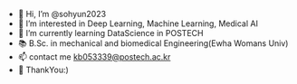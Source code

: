 - 👋 Hi, I’m @sohyun2023
- 👀 I’m interested in Deep Learning, Machine Learning, Medical AI
- 🌱 I’m currently learning DataScience in POSTECH
- 📚 B.Sc. in mechanical and biomedical Engineering(Ewha Womans Univ)
- 📫 contact me kb053339@postech.ac.kr
- 🩵 ThankYou:)

<!---
sohyun2023/sohyun2023 is a ✨ special ✨ repository because its `README.md` (this file) appears on your GitHub profile.
You can click the Preview link to take a look at your changes.
--->
